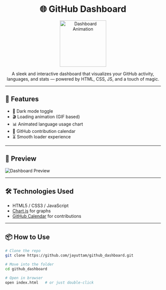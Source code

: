 <h1 align="center">🌐 GitHub Dashboard</h1>

<p align="center">
  <img src="https://media.giphy.com/media/Ll22OhMLAlVDb8UQWe/giphy.gif" width="150" alt="Dashboard Animation" />
</p>

<p align="center">
  A sleek and interactive dashboard that visualizes your GitHub activity, languages, and stats — powered by HTML, CSS, JS, and a touch of magic.
</p>

---

## 🚀 Features

- 🌙 Dark mode toggle
- 🎬 Loading animation (GIF based)
- 📊 Animated language usage chart
- 📆 GitHub contribution calendar
- ⏳ Smooth loader experience

---

## 📸 Preview

![Dashboard Preview](https://raw.githubusercontent.com/jayuttam/github_dashboard/main/preview.png)

---

## 🛠️ Technologies Used

- HTML5 / CSS3 / JavaScript
- [Chart.js](https://www.chartjs.org/) for graphs
- [GitHub Calendar](https://github.com/IonicaBizau/github-calendar) for contributions

---

## 📦 How to Use

```bash
# Clone the repo
git clone https://github.com/jayuttam/github_dashboard.git

# Move into the folder
cd github_dashboard

# Open in browser
open index.html   # or just double-click
